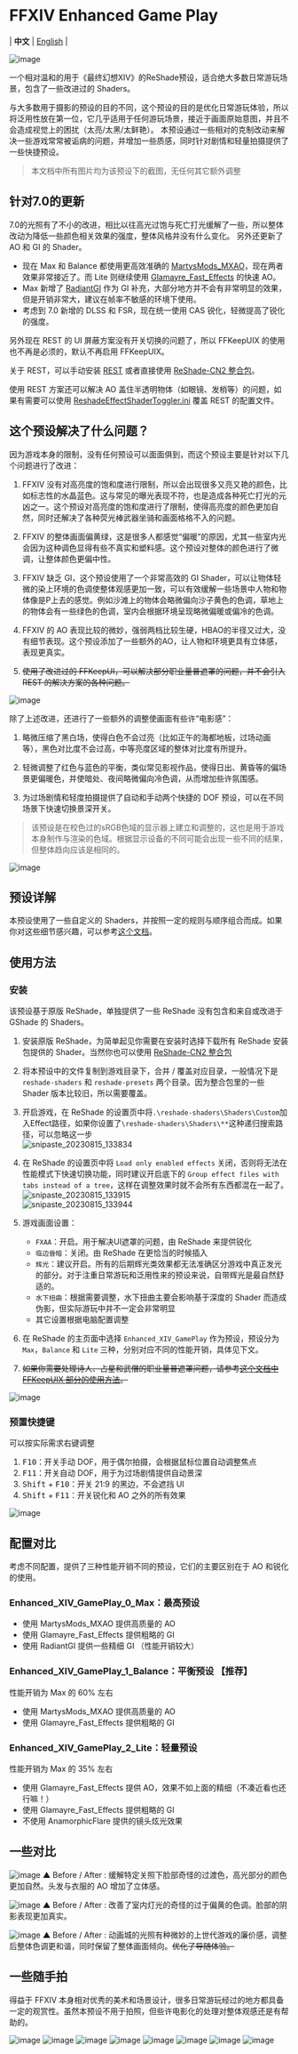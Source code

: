 # FFXIV Enhanced Game Play

| **中文** | [English](README_EN.md) |

![image](https://github.com/MapleRecall/reshade-FFXIV-EnhancedGamePlay/assets/18360825/1600a1f7-3f93-4f99-9a23-f980539e96ec)

一个相对温和的用于《最终幻想XIV》的ReShade预设，适合绝大多数日常游玩场景，包含了一些改进过的 Shaders。

与大多数用于摄影的预设的目的不同，这个预设的目的是优化日常游玩体验，所以将泛用性放在第一位，它几乎适用于任何游玩场景，接近于画面原始意图，并且不会造成视觉上的困扰（太亮/太黑/太鲜艳）。
本预设通过一些相对的克制改动来解决一些游戏常常被诟病的问题，并增加一些质感，同时针对剧情和轻量拍摄提供了一些快捷预设。

> 本文档中所有图片均为该预设下的截图，无任何其它额外调整

## 针对7.0的更新

7.0的光照有了不小的改进，相比以往高光过饱与死亡打光缓解了一些，所以整体改动为降低一些颜色相关效果的强度，整体风格并没有什么变化。
另外还更新了 AO 和 GI 的 Shader。

* 现在 Max 和 Balance 都使用更高效准确的 [MartysMods_MXAO](https://github.com/martymcmodding/iMMERSE/blob/main/Shaders/MartysMods_MXAO.fx)，现在两者效果非常接近了。而 Lite 则继续使用 [Glamayre_Fast_Effects](https://github.com/rj200/Glamarye_Fast_Effects_for_ReShade/blob/main/Shaders/Glamayre_Fast_Effects.fx) 的快速 AO。
* Max 新增了 [RadiantGI](https://github.com/BlueSkyDefender/AstrayFX/commits/master/Shaders/RadiantGI.fx) 作为 GI 补充，大部分地方并不会有非常明显的效果，但是开销非常大，建议在帧率不敏感的环境下使用。
* 考虑到 7.0 新增的 DLSS 和 FSR，现在统一使用 CAS 锐化，轻微提高了锐化的强度。

另外现在 REST 的 UI 屏蔽方案没有开关切换的问题了，所以 FFKeepUIX 的使用也不再是必须的，默认不再启用 FFKeepUIX。

关于 REST，可以手动安装 [REST](https://github.com/4lex4nder/ReshadeEffectShaderToggler) 或者直接使用 [ReShade-CN2 整合包](https://github.com/liuxd17thu/reshade/)。

使用 REST 方案还可以解决 AO 盖住半透明物体（如眼镜、发梢等）的问题，如果有需要可以使用 [ReshadeEffectShaderToggler.ini](reshade-addons/ReshadeEffectShaderToggler.ini) 覆盖 REST 的配置文件。

## 这个预设解决了什么问题？

因为游戏本身的限制，没有任何预设可以面面俱到，而这个预设主要是针对以下几个问题进行了改进：

1. FFXIV 没有对高亮度的饱和度进行限制，所以会出现很多又亮又艳的颜色，比如标志性的水晶蓝色。这与常见的曝光表现不符，也是造成各种死亡打光的元凶之一。这个预设对高亮度的饱和度进行了限制，使得高亮度的颜色更加自然，同时还解决了各种荧光棒武器坐骑和画面格格不入的问题。

2. FFXIV 的整体画面偏黄绿，这是很多人都感觉“偏暖”的原因，尤其一些室内光会因为这种调色显得有些不真实和塑料感。这个预设对整体的颜色进行了微调，让整体颜色更偏中性。

3. FFXIV 缺乏 GI，这个预设使用了一个非常高效的 GI Shader，可以让物体轻微的染上环境的色调使整体观感更加一致，可以有效缓解一些场景中人物和物体像是P上去的感觉。例如沙滩上的物体会略微偏向沙子黄色的色调，草地上的物体会有一些绿色的色调，室内会根据环境呈现略微偏暖或偏冷的色调。

4. FFXIV 的 AO 表现比较的微妙，强弱两档比较生硬，HBAO的半径又过大，没有细节表现。这个预设添加了一些额外的AO，让人物和环境更具有立体感，表现更真实。

5. <del>使用了改进过的 FFKeepUI，可以解决部分职业量普遮罩的问题，并不会引入 REST 的解决方案的各种问题。</del>

![image](https://github.com/MapleRecall/reshade-FFXIV-EnhancedGamePlay/assets/18360825/2ee27864-05fc-417d-bb8f-f1ee060f5964)

除了上述改进，还进行了一些额外的调整使画面有些许“电影感”：

1. 略微压缩了黑白场，使得白色不会过亮（比如正午的海都地板，过场动画等），黑色对比度不会过高，中等亮度区域的整体对比度有所提升。

2. 轻微调整了红色与蓝色的平衡，类似常见影视作品，使得日出、黄昏等的偏场景更偏暖色，并使暗处、夜间略微偏向冷色调，从而增加些许氛围感。

3. 为过场剧情和轻度拍摄提供了自动和手动两个快捷的 DOF 预设，可以在不同场景下快速切换景深开关。

> 该预设是在校色过的sRGB色域的显示器上建立和调整的，这也是用于游戏本身制作与渲染的色域。根据显示设备的不同可能会出现一些不同的结果，但整体趋向应该是相同的。

![image](https://github.com/MapleRecall/reshade-FFXIV-EnhancedGamePlay/assets/18360825/c1f88868-d77a-401d-a2d0-93f7ebbcf369)

## 预设详解

本预设使用了一些自定义的 Shaders，并按照一定的规则与顺序组合而成。如果你对这些细节感兴趣，可以参考[这个文档](Shaders&Effects.md)。

## 使用方法

### 安装

该预设基于原版 ReShade，单独提供了一些 ReShade 没有包含和来自或改进于 GShade 的 Shaders。

1. 安装原版 ReShade，为简单起见你需要在安装时选择下载所有 ReShade 安装包提供的 Shader。当然你也可以使用 [ReShade-CN2 整合包](https://github.com/liuxd17thu/reshade/)

2. 将本预设中的文件复制到游戏目录下，合并 / 覆盖对应目录，一般情况下是 `reshade-shaders` 和 `reshade-presets` 两个目录。因为整合包里的一些 Shader 版本比较旧，所以需要覆盖。

3. 开启游戏，在 ReShade 的设置页中将`.\reshade-shaders\Shaders\Custom`加入Effect路径，如果你设置了`\reshade-shaders\Shaders\**`这种递归搜索路径，可以忽略这一步
   <br>![snipaste_20230815_133834](https://github.com/MapleRecall/reshade-FFXIV-EnhancedGamePlay/assets/18360825/de16b0e0-8e45-40c7-a41e-997a206a1f78)

5. 在 ReShade 的设置页中将 `Load only enabled effects` 关闭，否则将无法在性能模式下快速切换功能，同时建议开启底下的 `Group effect files with tabs instead of a tree`，这样在调整效果时就不会所有东西都混在一起了。
   <br>![snipaste_20230815_133915](https://github.com/MapleRecall/reshade-FFXIV-EnhancedGamePlay/assets/18360825/8b12d9f6-df09-446b-9579-50dee515c37e)
   <br>![snipaste_20230815_133944](https://github.com/MapleRecall/reshade-FFXIV-EnhancedGamePlay/assets/18360825/b4a72dbb-d777-4224-8617-2da1158418fc)

7. 游戏画面设置：
   * `FXAA`：开启。用于解决UI遮罩的问题，由 ReShade 来提供锐化
   * `临边昏暗`：关闭。由 ReShade 在更恰当的时候插入
   * `辉光`：建议开启。所有的后期辉光类效果都无法准确区分游戏中真正发光的部分。对于注重日常游玩和泛用性来的预设来说，自带辉光是最自然舒适的。
   * `水下扭曲`：根据需要调整，水下扭曲主要会影响基于深度的 Shader 而造成伪影，但实际游玩中并不一定会非常明显
   * 其它设置根据电脑配置调整

8. 在 ReShade 的主页面中选择 `Enhanced_XIV_GamePlay` 作为预设，预设分为 `Max`，`Balance` 和 `Lite` 三种，分别对应不同的性能开销，具体见下文。

9. <del>如果你需要处理诗人、占星和武僧的职业量普遮罩问题，请参考[这个文档中 FFKeepUIX 部分的使用方法](Shaders&Effects.md)。</del>

![image](https://github.com/MapleRecall/reshade-FFXIV-EnhancedGamePlay/assets/18360825/0a4b95af-428d-4246-860d-d071ea176e88)

### 预置快捷键

可以按实际需求右键调整

1. <kbd>F10</kbd>：开关手动 DOF，用于偶尔拍摄，会根据鼠标位置自动调整焦点
2. <kbd>F11</kbd>：开关自动 DOF，用于为过场剧情提供自动景深
3. <kbd>Shift</kbd> + <kbd>F10</kbd>：开关 21:9 的黑边，不会遮挡 UI
4. <kbd>Shift</kbd> + <kbd>F11</kbd>：开关锐化和 AO 之外的所有效果

![image](https://github.com/MapleRecall/reshade-FFXIV-EnhancedGamePlay/assets/18360825/27217a63-9d1d-42cb-9c38-6884ff84cb87)

## 配置对比

考虑不同配置，提供了三种性能开销不同的预设，它们的主要区别在于 AO 和锐化的使用。

### Enhanced_XIV_GamePlay_0_Max：最高预设

* 使用 MartysMods_MXAO 提供高质量的 AO
* 使用 Glamayre_Fast_Effects 提供粗略的 GI
* 使用 RadiantGI 提供一些精细 GI （性能开销较大）

### Enhanced_XIV_GamePlay_1_Balance：平衡预设 【推荐】

性能开销为 Max 的 60% 左右

* 使用 MartysMods_MXAO 提供高质量的 AO
* 使用 Glamayre_Fast_Effects 提供粗略的 GI

### Enhanced_XIV_GamePlay_2_Lite：轻量预设

性能开销为 Max 的 35% 左右

* 使用 Glamayre_Fast_Effects 提供 AO，效果不如上面的精细（不凑近看也还行嘛！）
* 使用 Glamayre_Fast_Effects 提供粗略的 GI
* 不使用 AnamorphicFlare 提供的镜头炫光效果

## 一些对比

![image](https://github.com/MapleRecall/reshade-FFXIV-EnhancedGamePlay/assets/18360825/cc7ba18f-5f1e-438f-a22f-fbbdcde836fd)
▲ Before / After : 缓解特定关照下脸部奇怪的过渡色，高光部分的颜色更加自然。头发与衣服的 AO 增加了立体感。

![image](https://github.com/MapleRecall/reshade-FFXIV-EnhancedGamePlay/assets/18360825/a98b016e-e0fd-4ada-9360-1f8d7e6980f1)
▲ Before / After : 改善了室内灯光的奇怪的过于偏黄的色调。脸部的阴影表现更加真实。

![image](https://github.com/MapleRecall/reshade-FFXIV-EnhancedGamePlay/assets/18360825/0d5104b7-6fee-4668-8de5-dfb04ac6c175)
▲ Before / After : 动画城的光照有种微妙的上世代游戏的廉价感，调整后整体色调更和谐，同时保留了整体画面倾向。<del>优化了导随体验。</del>

## 一些随手拍

得益于 FFXIV 本身相对优秀的美术和场景设计，很多日常游玩经过的地方都具备一定的观赏性。虽然本预设不用于拍照，但些许电影化的处理对整体观感还是有帮助的。

![image](https://github.com/MapleRecall/reshade-FFXIV-EnhancedGamePlay/assets/18360825/d266395f-c743-4a67-b963-baaee474e768)
![image](https://github.com/MapleRecall/reshade-FFXIV-EnhancedGamePlay/assets/18360825/ffa40337-eefd-47e6-9cf7-5e37e67c7be4)
![image](https://github.com/MapleRecall/reshade-FFXIV-EnhancedGamePlay/assets/18360825/84af7237-fc73-4a2b-8b2c-e0bef180007d)
![image](https://github.com/MapleRecall/reshade-FFXIV-EnhancedGamePlay/assets/18360825/05ff4c21-c3d4-4b7e-986d-c7e0712a684f)
![image](https://github.com/MapleRecall/reshade-FFXIV-EnhancedGamePlay/assets/18360825/14fa666a-77b6-4190-b8bb-e8e55e59ca8d)
![image](https://github.com/MapleRecall/reshade-FFXIV-EnhancedGamePlay/assets/18360825/6e741548-7b66-4f48-98e7-7653aac1c254)
![image](https://github.com/MapleRecall/reshade-FFXIV-EnhancedGamePlay/assets/18360825/c32d80c3-8803-4569-9787-c1faf1d52a76)
![image](https://github.com/MapleRecall/reshade-FFXIV-EnhancedGamePlay/assets/18360825/2856ce37-38c2-4c69-98c7-34a5e3c0d2c5)
